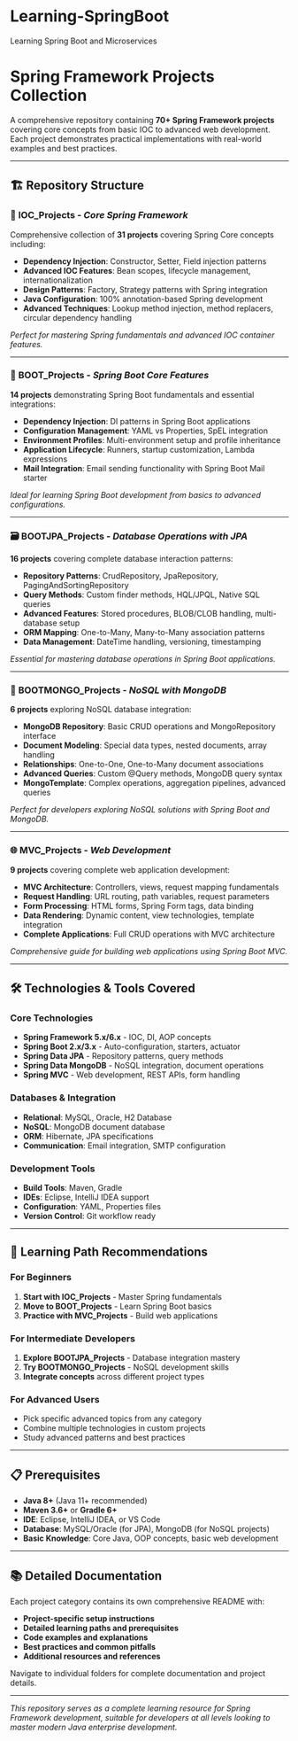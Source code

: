 # Learning-SpringBoot
Learning Spring Boot and Microservices 

# Spring Framework Projects Collection

A comprehensive repository containing **70+ Spring Framework projects** covering core concepts from basic IOC to advanced web development. Each project demonstrates practical implementations with real-world examples and best practices.

---

## 🏗️ **Repository Structure**

### 🔧 **IOC_Projects** - *Core Spring Framework*
Comprehensive collection of **31 projects** covering Spring Core concepts including:
- **Dependency Injection**: Constructor, Setter, Field injection patterns
- **Advanced IOC Features**: Bean scopes, lifecycle management, internationalization
- **Design Patterns**: Factory, Strategy patterns with Spring integration
- **Java Configuration**: 100% annotation-based Spring development
- **Advanced Techniques**: Lookup method injection, method replacers, circular dependency handling

*Perfect for mastering Spring fundamentals and advanced IOC container features.*

---

### 🚀 **BOOT_Projects** - *Spring Boot Core Features*
**14 projects** demonstrating Spring Boot fundamentals and essential integrations:
- **Dependency Injection**: DI patterns in Spring Boot applications
- **Configuration Management**: YAML vs Properties, SpEL integration
- **Environment Profiles**: Multi-environment setup and profile inheritance
- **Application Lifecycle**: Runners, startup customization, Lambda expressions
- **Mail Integration**: Email sending functionality with Spring Boot Mail starter

*Ideal for learning Spring Boot development from basics to advanced configurations.*

---

### 🗃️ **BOOTJPA_Projects** - *Database Operations with JPA*
**16 projects** covering complete database interaction patterns:
- **Repository Patterns**: CrudRepository, JpaRepository, PagingAndSortingRepository
- **Query Methods**: Custom finder methods, HQL/JPQL, Native SQL queries
- **Advanced Features**: Stored procedures, BLOB/CLOB handling, multi-database setup
- **ORM Mapping**: One-to-Many, Many-to-Many association patterns
- **Data Management**: DateTime handling, versioning, timestamping

*Essential for mastering database operations in Spring Boot applications.*

---

### 🍃 **BOOTMONGO_Projects** - *NoSQL with MongoDB*
**6 projects** exploring NoSQL database integration:
- **MongoDB Repository**: Basic CRUD operations and MongoRepository interface
- **Document Modeling**: Special data types, nested documents, array handling
- **Relationships**: One-to-One, One-to-Many document associations
- **Advanced Queries**: Custom @Query methods, MongoDB query syntax
- **MongoTemplate**: Complex operations, aggregation pipelines, advanced queries

*Perfect for developers exploring NoSQL solutions with Spring Boot and MongoDB.*

---

### 🌐 **MVC_Projects** - *Web Development*
**9 projects** covering complete web application development:
- **MVC Architecture**: Controllers, views, request mapping fundamentals
- **Request Handling**: URL routing, path variables, request parameters
- **Form Processing**: HTML forms, Spring Form tags, data binding
- **Data Rendering**: Dynamic content, view technologies, template integration
- **Complete Applications**: Full CRUD operations with MVC architecture

*Comprehensive guide for building web applications using Spring Boot MVC.*

---

## 🛠️ **Technologies & Tools Covered**

### **Core Technologies**
- **Spring Framework 5.x/6.x** - IOC, DI, AOP concepts
- **Spring Boot 2.x/3.x** - Auto-configuration, starters, actuator
- **Spring Data JPA** - Repository patterns, query methods
- **Spring Data MongoDB** - NoSQL integration, document operations
- **Spring MVC** - Web development, REST APIs, form handling

### **Databases & Integration**
- **Relational**: MySQL, Oracle, H2 Database
- **NoSQL**: MongoDB document database
- **ORM**: Hibernate, JPA specifications
- **Communication**: Email integration, SMTP configuration

### **Development Tools**
- **Build Tools**: Maven, Gradle
- **IDEs**: Eclipse, IntelliJ IDEA support
- **Configuration**: YAML, Properties files
- **Version Control**: Git workflow ready

---

## 🎯 **Learning Path Recommendations**

### **For Beginners**
1. **Start with IOC_Projects** - Master Spring fundamentals
2. **Move to BOOT_Projects** - Learn Spring Boot basics
3. **Practice with MVC_Projects** - Build web applications

### **For Intermediate Developers**
1. **Explore BOOTJPA_Projects** - Database integration mastery
2. **Try BOOTMONGO_Projects** - NoSQL development skills
3. **Integrate concepts** across different project types

### **For Advanced Users**
- Pick specific advanced topics from any category
- Combine multiple technologies in custom projects
- Study advanced patterns and best practices

---

## 📋 **Prerequisites**

- **Java 8+** (Java 11+ recommended)
- **Maven 3.6+** or **Gradle 6+**
- **IDE**: Eclipse, IntelliJ IDEA, or VS Code
- **Database**: MySQL/Oracle (for JPA), MongoDB (for NoSQL projects)
- **Basic Knowledge**: Core Java, OOP concepts, basic web development

---

## 📚 **Detailed Documentation**

Each project category contains its own comprehensive README with:
- **Project-specific setup instructions**
- **Detailed learning paths and prerequisites**
- **Code examples and explanations**
- **Best practices and common pitfalls**
- **Additional resources and references**

Navigate to individual folders for complete documentation and project details.

---

*This repository serves as a complete learning resource for Spring Framework development, suitable for developers at all levels looking to master modern Java enterprise development.*

